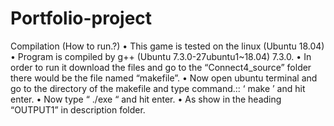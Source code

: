 # Portfolio-project
Compilation  (How to run.?)
    • This game is tested on the linux (Ubuntu 18.04) 
    • Program is compiled by  g++ (Ubuntu 7.3.0-27ubuntu1~18.04) 7.3.0.
    • In order to run it download the files and go to the “Connect4_source” folder there would be the file named “makefile”.
    • Now open ubuntu terminal and go to the directory of the makefile and type command.::  ‘   make   ’ and hit enter.
    • Now type   “  ./exe  “ and hit enter.
    • As show in the heading “OUTPUT1” in description folder.

